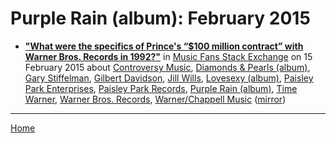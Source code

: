 # Purple Rain (album): February 2015

 - [**"What were the specifics of Prince's “$100 million contract” with Warner Bros. Records in 1992?"**](https://musicfans.stackexchange.com/a/89/129) in [Music Fans Stack Exchange](https://musicfans.stackexchange.com/) on 15 February 2015 about [Controversy Music](../../../topics/controversy-music/index.md), [Diamonds & Pearls (album)](../../../topics/album/diamonds-pearls/index.md), [Gary Stiffelman](../../../topics/gary-stiffelman/index.md), [Gilbert Davidson](../../../topics/gilbert-davidson/index.md), [Jill Wills](../../../topics/jill-wills/index.md), [Lovesexy (album)](../../../topics/album/lovesexy/index.md), [Paisley Park Enterprises](../../../topics/paisley-park-enterprises/index.md), [Paisley Park Records](../../../topics/paisley-park-records/index.md), [Purple Rain (album)](../../../topics/album/purple-rain/index.md), [Time Warner](../../../topics/time-warner/index.md), [Warner Bros. Records](../../../topics/warner-bros-records/index.md), [Warner/Chappell Music](../../../topics/warner-chappell-music/index.md) ([mirror](https://web.archive.org/web/*/https://musicfans.stackexchange.com/a/89/129))

----

[Home](./)

